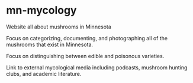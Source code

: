 # mn-mycology
Website all about mushrooms in Minnesota

Focus on categorizing, documenting, and photographing all of the
mushrooms that exist in Minnesota.

Focus on distinguishing between edible and poisonous varieties.

Link to external mycological media including podcasts, mushroom hunting
clubs, and academic literature.
